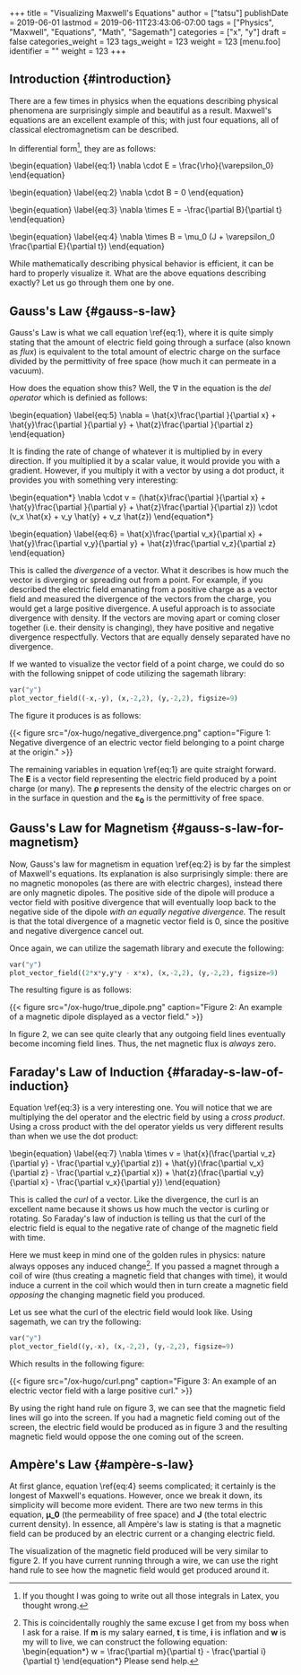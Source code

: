 +++
title = "Visualizing Maxwell's Equations"
author = ["tatsu"]
publishDate = 2019-06-01
lastmod = 2019-06-11T23:43:06-07:00
tags = ["Physics", "Maxwell", "Equations", "Math", "Sagemath"]
categories = ["x", "y"]
draft = false
categories_weight = 123
tags_weight = 123
weight = 123
[menu.foo]
  identifier = ""
  weight = 123
+++

## Introduction {#introduction}

There are a few times in physics when the equations describing physical phenomena are surprisingly simple and beautiful as a result. Maxwell's equations are an excellent example of this; with just four equations, all of classical electromagnetism can be described.

In differential form[^fn:1], they are as follows:

\begin{equation}
\label{eq:1}
\nabla \cdot E = \frac{\rho}{\varepsilon\_0}
\end{equation}

\begin{equation}
\label{eq:2}
\nabla \cdot B = 0
\end{equation}

\begin{equation}
\label{eq:3}
\nabla \times E = -\frac{\partial B}{\partial t}
\end{equation}

\begin{equation}
\label{eq:4}
\nabla \times B = \mu\_0 (J + \varepsilon\_0 \frac{\partial E}{\partial t})
\end{equation}

While mathematically describing physical behavior is efficient, it can be hard to properly visualize it. What are the above equations describing exactly? Let us go through them one by one.


## Gauss's Law {#gauss-s-law}

Gauss's Law is what we call equation \ref{eq:1}, where it is quite simply stating that the amount of electric field going through a surface (also known as _flux_) is equivalent to the total amount of electric charge on the surface divided by the permittivity of free space (how much it can permeate in a vacuum).

How does the equation show this? Well, the &nabla; in the equation is the _del operator_ which is definied as follows:

\begin{equation}
\label{eq:5}
\nabla = \hat{x}\frac{\partial }{\partial x} + \hat{y}\frac{\partial }{\partial y} + \hat{z}\frac{\partial }{\partial z}
\end{equation}

It is finding the rate of change of whatever it is multiplied by in every direction. If you multiplied it by a scalar value, it would provide you with a gradient. However, if you multiply it with a vector by using a dot product, it provides you with something very interesting:

\begin{equation\*}
\nabla \cdot v = (\hat{x}\frac{\partial }{\partial x} + \hat{y}\frac{\partial }{\partial y} + \hat{z}\frac{\partial }{\partial z}) \cdot (v\_x \hat{x} + v\_y \hat{y} + v\_z \hat{z})
\end{equation\*}

\begin{equation}
\label{eq:6}
= \hat{x}\frac{\partial v\_x}{\partial x} + \hat{y}\frac{\partial v\_y}{\partial y} + \hat{z}\frac{\partial v\_z}{\partial z}
\end{equation}

This is called the _divergence_ of a vector. What it describes is how much the vector is diverging or spreading out from a point. For example, if you described the electric field emanating from a positive charge as a vector field and measured the divergence of the vectors from the charge, you would get a large positive divergence. A useful approach is to associate divergence with density. If the vectors are moving apart or coming closer together (i.e. their density is changing), they have positive and negative divergence respectfully. Vectors that are equally densely separated have no divergence.

If we wanted to visualize the vector field of a point charge, we could do so with the following snippet of code utilizing the sagemath library:

<a id="code-snippet--Point Charge Vector Field."></a>
```python
var("y")
plot_vector_field((-x,-y), (x,-2,2), (y,-2,2), figsize=9)
```

The figure it produces is as follows:

<a id="org96232d7"></a>

{{< figure src="/ox-hugo/negative_divergence.png" caption="Figure 1: Negative divergence of an electric vector field belonging to a point charge at the origin." >}}

The remaining variables in equation \ref{eq:1} are quite straight forward. The **E** is a vector field representing the electric field produced by a point charge (or many). The **&rho;** represents the density of the electric charges on or in the surface in question and the **&epsilon;<sub>0</sub>** is the permittivity of free space.


## Gauss's Law for Magnetism {#gauss-s-law-for-magnetism}

Now, Gauss's law for magnetism in equation \ref{eq:2} is by far the simplest of Maxwell's equations. Its explanation is also surprisingly simple: there are no magnetic monopoles (as there are with electric charges), instead there are only magnetic dipoles. The positive side of the dipole will produce a vector field with positive divergence that will eventually loop back to the negative side of the dipole _with an equally negative divergence._ The result is that the total divergence of a magnetic vector field is 0, since the positive and negative divergence cancel out.

Once again, we can utilize the sagemath library and execute the following:

<a id="code-snippet--Magnetic Dipole Vector Field."></a>
```python
var("y")
plot_vector_field((2*x*y,y*y - x*x), (x,-2,2), (y,-2,2), figsize=9)
```

The resulting figure is as follows:

<a id="orgfdbd687"></a>

{{< figure src="/ox-hugo/true_dipole.png" caption="Figure 2: An example of a magnetic dipole displayed as a vector field." >}}

In figure 2, we can see quite clearly that any outgoing field lines eventually become incoming field lines. Thus, the net magnetic flux is _always_ zero.


## Faraday's Law of Induction {#faraday-s-law-of-induction}

Equation \ref{eq:3} is a very interesting one. You will notice that we are multiplying the del operator and the electric field by using a _cross product_. Using a cross product with the del operator yields us very different results than when we use the dot product:

\begin{equation}
\label{eq:7}
\nabla \times v = \hat{x}(\frac{\partial v\_z}{\partial y} - \frac{\partial v\_y}{\partial z}) + \hat{y}(\frac{\partial v\_x}{\partial z} - \frac{\partial v\_z}{\partial x}) + \hat{z}(\frac{\partial v\_y}{\partial x} - \frac{\partial v\_x}{\partial y})
\end{equation}

This is called the _curl_ of a vector. Like the divergence, the curl is an excellent name because it shows us how much the vector is curling or rotating. So Faraday's law of induction is telling us that the curl of the electric field is equal to the negative rate of change of the magnetic field with time.

Here we must keep in mind one of the golden rules in physics: nature always opposes any induced change[^fn:2]. If you passed a magnet through a coil of wire (thus creating a magnetic field that changes with time), it would induce a current in the coil which would then in turn create a magnetic field _opposing_ the changing magnetic field you produced.

Let us see what the curl of the electric field would look like. Using sagemath, we can try the following:

<a id="code-snippet--Magnetic Dipole Vector Field."></a>
```python
var("y")
plot_vector_field((y,-x), (x,-2,2), (y,-2,2), figsize=9)
```

Which results in the following figure:

<a id="orga42dfe8"></a>

{{< figure src="/ox-hugo/curl.png" caption="Figure 3: An example of an electric vector field with a large positive curl." >}}

By using the right hand rule on figure 3, we can see that the magnetic field lines will go into the screen. If you had a magnetic field coming out of the screen, the electric field would be produced as in figure 3 and the resulting magnetic field would oppose the one coming out of the screen.


## Ampère's Law {#ampère-s-law}

At first glance, equation \ref{eq:4} seems complicated; it certainly is the longest of Maxwell's equations. However, once we break it down, its simplicity will become more evident. There are two new terms in this equation, **&mu;\_0** (the permeability of free space) and **J** (the total electric current density). In essence, all Ampère's law is stating is that a magnetic field can be produced by an electric current or a changing electric field.

The visualization of the magnetic field produced will be very similar to figure 2. If you have current running through a wire, we can use the right hand rule to see how the magnetic field would get produced around it.

[^fn:1]: If you thought I was going to write out all those integrals in Latex, you thought wrong.
[^fn:2]: This is coincidentally roughly the same excuse I get from my boss when I ask for a raise. If **m** is my salary earned, **t** is time, **i** is inflation and **w** is my will to live, we can construct the following equation: \begin{equation\*} w = \frac{\partial m}{\partial t} - \frac{\partial i}{\partial t} \end{equation\*} Please send help.